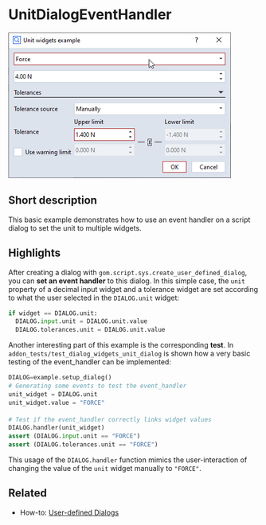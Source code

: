 # UnitDialogEventHandler

![](unit_dialog_event_handler.jpg)

## Short description

This basic example demonstrates how to use an event handler on a script dialog to set the unit to multiple widgets.

## Highlights

After creating a dialog with `gom.script.sys.create_user_defined_dialog`, you can **set an event handler** to this dialog. In this simple case, the `unit` property of a decimal input widget and a tolerance widget are set according to what the user selected in the `DIALOG.unit` widget:

```python
if widget == DIALOG.unit:
  DIALOG.input.unit = DIALOG.unit.value
  DIALOG.tolerances.unit = DIALOG.unit.value
```
Another interesting part of this example is the corresponding **test**. In `addon_tests/test_dialog_widgets_unit_dialog` is shown how a very basic testing of the event_handler can be implemented:

```python
DIALOG=example.setup_dialog()
# Generating some events to test the event_handler
unit_widget = DIALOG.unit
unit_widget.value = "FORCE"

# Test if the event_handler correctly links widget values
DIALOG.handler(unit_widget)
assert (DIALOG.input.unit == "FORCE")
assert (DIALOG.tolerances.unit == "FORCE")
```

This usage of the `DIALOG.handler` function mimics the user-interaction of changing the value of the `unit` widget manually to `"FORCE"`.

## Related

* How-to: [User-defined Dialogs](https://zeissiqs.github.io/zeiss-inspect-addon-api/2025/howtos/python_api_introduction/user_defined_dialogs.md)